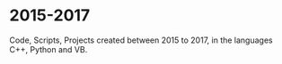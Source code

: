# 2015-2017
Code, Scripts, Projects created between 2015 to 2017, in the languages C++, Python and VB. 
